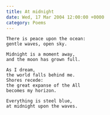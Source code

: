 ```yaml
---
title: At midnight
date: Wed, 17 Mar 2004 12:00:00 +0000
category: Poems
---
```


    There is peace upon the ocean:  
    gentle waves, open sky.

    Midnight is a moment away,  
    and the moon has grown full.

    As I dream,  
    the world falls behind me.  
    Shores recede:  
    the great expanse of the All  
    becomes my horizon.

    Everything is steel blue,  
    at midnight upon the waves.


